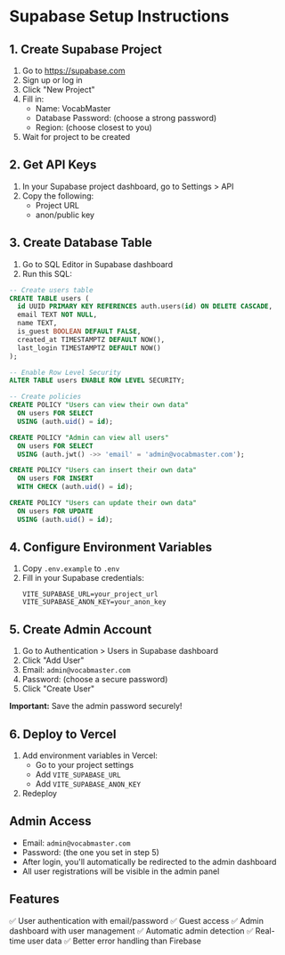 # Supabase Setup Instructions

## 1. Create Supabase Project

1. Go to https://supabase.com
2. Sign up or log in
3. Click "New Project"
4. Fill in:
   - Name: VocabMaster
   - Database Password: (choose a strong password)
   - Region: (choose closest to you)
5. Wait for project to be created

## 2. Get API Keys

1. In your Supabase project dashboard, go to Settings > API
2. Copy the following:
   - Project URL
   - anon/public key

## 3. Create Database Table

1. Go to SQL Editor in Supabase dashboard
2. Run this SQL:

```sql
-- Create users table
CREATE TABLE users (
  id UUID PRIMARY KEY REFERENCES auth.users(id) ON DELETE CASCADE,
  email TEXT NOT NULL,
  name TEXT,
  is_guest BOOLEAN DEFAULT FALSE,
  created_at TIMESTAMPTZ DEFAULT NOW(),
  last_login TIMESTAMPTZ DEFAULT NOW()
);

-- Enable Row Level Security
ALTER TABLE users ENABLE ROW LEVEL SECURITY;

-- Create policies
CREATE POLICY "Users can view their own data"
  ON users FOR SELECT
  USING (auth.uid() = id);

CREATE POLICY "Admin can view all users"
  ON users FOR SELECT
  USING (auth.jwt() ->> 'email' = 'admin@vocabmaster.com');

CREATE POLICY "Users can insert their own data"
  ON users FOR INSERT
  WITH CHECK (auth.uid() = id);

CREATE POLICY "Users can update their own data"
  ON users FOR UPDATE
  USING (auth.uid() = id);
```

## 4. Configure Environment Variables

1. Copy `.env.example` to `.env`
2. Fill in your Supabase credentials:
   ```
   VITE_SUPABASE_URL=your_project_url
   VITE_SUPABASE_ANON_KEY=your_anon_key
   ```

## 5. Create Admin Account

1. Go to Authentication > Users in Supabase dashboard
2. Click "Add User"
3. Email: `admin@vocabmaster.com`
4. Password: (choose a secure password)
5. Click "Create User"

**Important:** Save the admin password securely!

## 6. Deploy to Vercel

1. Add environment variables in Vercel:
   - Go to your project settings
   - Add `VITE_SUPABASE_URL`
   - Add `VITE_SUPABASE_ANON_KEY`
2. Redeploy

## Admin Access

- Email: `admin@vocabmaster.com`
- Password: (the one you set in step 5)
- After login, you'll automatically be redirected to the admin dashboard
- All user registrations will be visible in the admin panel

## Features

✅ User authentication with email/password
✅ Guest access
✅ Admin dashboard with user management
✅ Automatic admin detection
✅ Real-time user data
✅ Better error handling than Firebase
